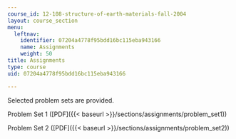 ```yaml
---
course_id: 12-108-structure-of-earth-materials-fall-2004
layout: course_section
menu:
  leftnav:
    identifier: 07204a4778f95bdd16bc115eba943166
    name: Assignments
    weight: 50
title: Assignments
type: course
uid: 07204a4778f95bdd16bc115eba943166

---
```


Selected problem sets are provided.

Problem Set 1 ([PDF]({{< baseurl >}}/sections/assignments/problem_set1))

Problem Set 2 ([PDF]({{< baseurl >}}/sections/assignments/problem_set2))